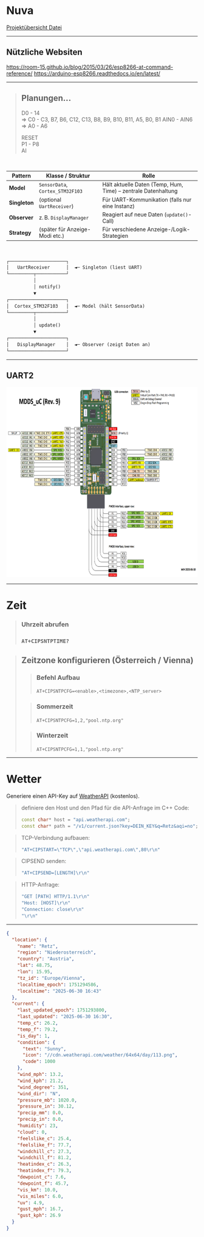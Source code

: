 # Nuva

[Projektübersicht Datei](https://docs.google.com/document/d/1YYM-Z9wTVEQmF1ao4a_qM2Ej833VAJdgFoP2_Sf8HwA/edit?usp=sharing)

---

## Nützliche Websiten
https://room-15.github.io/blog/2015/03/26/esp8266-at-command-reference/
https://arduino-esp8266.readthedocs.io/en/latest/

---


> ## Planungen...
> D0 - 14 <br> => C0 - C3, B7, B6, C12, C13, B8, B9, B10, B11, A5, B0, B1
> AIN0 - AIN6 => A0 - A6
>
> RESET <br>
> P1 - P8 <br>
> AI

<br>

| Pattern       | Klasse / Struktur                | Rolle                                                         |
| ------------- | -------------------------------- | ------------------------------------------------------------- |
| **Model**     | `SensorData`, `Cortex_STM32F103` | Hält aktuelle Daten (Temp, Hum, Time) – zentrale Datenhaltung |
| **Singleton** | (optional `UartReceiver`)        | Für UART-Kommunikation (falls nur eine Instanz)               |
| **Observer**  | z. B. `DisplayManager`           | Reagiert auf neue Daten (`update()`-Call)                     |
| **Strategy**  | (später für Anzeige-Modi etc.)   | Für verschiedene Anzeige-/Logik-Strategien                    |

<br>

```txt
┌─────────────────────┐
│   UartReceiver      │  ◄─ Singleton (liest UART)
└─────────┬───────────┘
          │
          │ notify()
          ▼
┌─────────────────────┐
│  Cortex_STM32F103   │  ◄─ Model (hält SensorData)
└─────────┬───────────┘
          │
          │ update()
          ▼
┌─────────────────────┐
│   DisplayManager    │  ◄─ Observer (zeigt Daten an)
└─────────────────────┘
```

---

## UART2

<img alt="pinning.png" height="500" src="pinning.png" width="725"/>

---
# Zeit

> ### Uhrzeit abrufen
> ### ``AT+CIPSNTPTIME?``


> ## Zeitzone konfigurieren (Österreich / Vienna)
>> ### Befehl Aufbau
>> ``AT+CIPSNTPCFG=<enable>,<timezone>,<NTP_server>`` 
>
>> ### Sommerzeit
>> ``AT+CIPSNTPCFG=1,2,"pool.ntp.org"``
> 
>> ### Winterzeit
>> ``AT+CIPSNTPCFG=1,1,"pool.ntp.org"``

---
# Wetter

Generiere einen API-Key auf [WeatherAPI](https://www.weatherapi.com/) (kostenlos).

> definiere den Host und den Pfad für die API-Anfrage im C++ Code:
> ```cpp 
> const char* host = "api.weatherapi.com";
> const char* path = "/v1/current.json?key=DEIN_KEY&q=Retz&aqi=no";
> ```

> TCP-Verbindung aufbauen:
> ```cpp
> "AT+CIPSTART=\"TCP\",\"api.weatherapi.com\",80\r\n"
> ```

> CIPSEND senden:
> ```cpp
> "AT+CIPSEND=[LENGTH]\r\n"
> ```

> HTTP-Anfrage:
> ```cpp
> "GET [PATH] HTTP/1.1\r\n"
> "Host: [HOST]\r\n"
> "Connection: close\r\n"
> "\r\n"
> ```

---

```json
{
  "location": {
    "name": "Retz",
    "region": "Niederosterreich",
    "country": "Austria",
    "lat": 48.75,
    "lon": 15.95,
    "tz_id": "Europe/Vienna",
    "localtime_epoch": 1751294586,
    "localtime": "2025-06-30 16:43"
  },
  "current": {
    "last_updated_epoch": 1751293800,
    "last_updated": "2025-06-30 16:30",
    "temp_c": 26.2,
    "temp_f": 79.2,
    "is_day": 1,
    "condition": {
      "text": "Sunny",
      "icon": "//cdn.weatherapi.com/weather/64x64/day/113.png",
      "code": 1000
    },
    "wind_mph": 13.2,
    "wind_kph": 21.2,
    "wind_degree": 351,
    "wind_dir": "N",
    "pressure_mb": 1020.0,
    "pressure_in": 30.12,
    "precip_mm": 0.0,
    "precip_in": 0.0,
    "humidity": 23,
    "cloud": 0,
    "feelslike_c": 25.4,
    "feelslike_f": 77.7,
    "windchill_c": 27.3,
    "windchill_f": 81.2,
    "heatindex_c": 26.3,
    "heatindex_f": 79.3,
    "dewpoint_c": 7.6,
    "dewpoint_f": 45.7,
    "vis_km": 10.0,
    "vis_miles": 6.0,
    "uv": 4.9,
    "gust_mph": 16.7,
    "gust_kph": 26.9
  }
}
```




